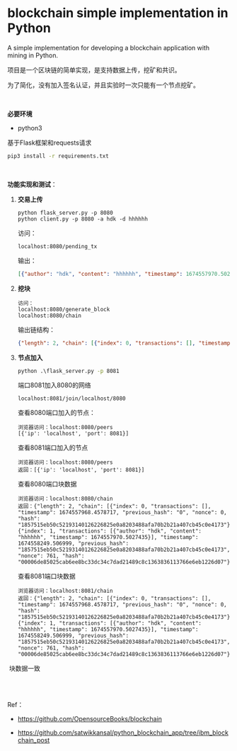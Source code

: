 # blockchain simple implementation in Python

A simple implementation for developing a blockchain application with mining in Python.

项目是一个区块链的简单实现，是支持数据上传，挖矿和共识。

为了简化，没有加入签名认证，并且实验时一次只能有一个节点挖矿。

<br>

**必要环境**

- python3

基于Flask框架和requests请求

```cmd
pip3 install -r requirements.txt
```

<br>

**功能实现和测试**：

1. **交易上传**

   ```pcmd
   python flask_server.py -p 8080
   python client.py -p 8080 -a hdk -d hhhhhh
   ```

   访问：

   ```
   localhost:8080/pending_tx
   ```

   输出：
   
   ```json
   [{"author": "hdk", "content": "hhhhhh", "timestamp": 1674557970.5027435}]
   ```

2. **挖块**

   ```pcmd
   访问：
   localhost:8080/generate_block
   localhost:8080/chain
   ```

   输出链结构：

   ```json
   {"length": 2, "chain": [{"index": 0, "transactions": [], "timestamp": 1674557968.4578717, "previous_hash": "0", "nonce": 0, "hash": "1857515eb50c52193140126226825e0a8203488afa70b2b21a407cb45c0e4173"}, {"index": 1, "transactions": [{"author": "hdk", "content": "hhhhhh", "timestamp": 1674557970.5027435}], "timestamp": 1674558249.506999, "previous_hash": "1857515eb50c52193140126226825e0a8203488afa70b2b21a407cb45c0e4173", "nonce": 761, "hash": "00006de85025cab6ee8bc33dc34c7dad21489c8c1363836113766e6eb1226d07"}]}
   ```

3. **节点加入**

   ```cmd
   python .\flask_server.py -p 8081
   ```

   端口8081加入8080的网络

   ```url
   localhost:8081/join/localhost/8080
   ```

   查看8080端口加入的节点：

   ```url
   浏览器访问：localhost:8080/peers
   [{'ip': 'localhost', 'port': 8081}]
   ```
   
   查看8081端口加入的节点
   
   ```url
   浏览器访问：localhost:8080/peers
   返回：[{'ip': 'localhost', 'port': 8081}]
   ```
   
   查看8080端口块数据
   
   ```url
   浏览器访问：localhost:8080/chain
   返回：{"length": 2, "chain": [{"index": 0, "transactions": [], "timestamp": 1674557968.4578717, "previous_hash": "0", "nonce": 0, "hash": "1857515eb50c52193140126226825e0a8203488afa70b2b21a407cb45c0e4173"}, {"index": 1, "transactions": [{"author": "hdk", "content": "hhhhhh", "timestamp": 1674557970.5027435}], "timestamp": 1674558249.506999, "previous_hash": "1857515eb50c52193140126226825e0a8203488afa70b2b21a407cb45c0e4173", "nonce": 761, "hash": "00006de85025cab6ee8bc33dc34c7dad21489c8c1363836113766e6eb1226d07"}]}
   ```
   
   查看8081端口块数据
   
   ```url
   浏览器访问：localhost:8081/chain
   返回：{"length": 2, "chain": [{"index": 0, "transactions": [], "timestamp": 1674557968.4578717, "previous_hash": "0", "nonce": 0, "hash": "1857515eb50c52193140126226825e0a8203488afa70b2b21a407cb45c0e4173"}, {"index": 1, "transactions": [{"author": "hdk", "content": "hhhhhh", "timestamp": 1674557970.5027435}], "timestamp": 1674558249.506999, "previous_hash": "1857515eb50c52193140126226825e0a8203488afa70b2b21a407cb45c0e4173", "nonce": 761, "hash": "00006de85025cab6ee8bc33dc34c7dad21489c8c1363836113766e6eb1226d07"}]}
   ```

​		块数据一致

<br>

<br>

Ref：

- https://github.com/OpensourceBooks/blockchain

- https://github.com/satwikkansal/python_blockchain_app/tree/ibm_blockchain_post
